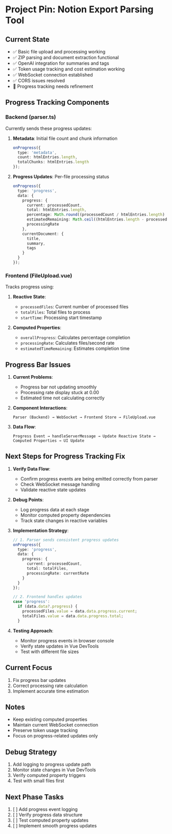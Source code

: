 # Project Pin: Notion Export Parsing Tool

## Current State
- ✅ Basic file upload and processing working
- ✅ ZIP parsing and document extraction functional
- ✅ OpenAI integration for summaries and tags
- ✅ Token usage tracking and cost estimation working
- ✅ WebSocket connection established
- ✅ CORS issues resolved
- 🔄 Progress tracking needs refinement

## Progress Tracking Components

### Backend (parser.ts)
Currently sends these progress updates:
1. **Metadata**: Initial file count and chunk information
   ```typescript
   onProgress({
     type: 'metadata',
     count: htmlEntries.length,
     totalChunks: htmlEntries.length
   });
   ```

2. **Progress Updates**: Per-file processing status
   ```typescript
   onProgress({
     type: 'progress',
     data: {
       progress: {
         current: processedCount,
         total: htmlEntries.length,
         percentage: Math.round((processedCount / htmlEntries.length) * 100),
         estimatedRemaining: Math.ceil((htmlEntries.length - processedCount) / parseFloat(processingRate)),
         processingRate
       },
       currentDocument: {
         title,
         summary,
         tags
       }
     }
   });
   ```

### Frontend (FileUpload.vue)
Tracks progress using:
1. **Reactive State**:
   - `processedFiles`: Current number of processed files
   - `totalFiles`: Total files to process
   - `startTime`: Processing start timestamp

2. **Computed Properties**:
   - `overallProgress`: Calculates percentage completion
   - `processingRate`: Calculates files/second rate
   - `estimatedTimeRemaining`: Estimates completion time

## Progress Bar Issues
1. **Current Problems**:
   - Progress bar not updating smoothly
   - Processing rate display stuck at 0.00
   - Estimated time not calculating correctly

2. **Component Interactions**:
   ```
   Parser (Backend) → WebSocket → Frontend Store → FileUpload.vue
   ```

3. **Data Flow**:
   ```
   Progress Event → handleServerMessage → Update Reactive State → Computed Properties → UI Update
   ```

## Next Steps for Progress Tracking Fix

1. **Verify Data Flow**:
   - Confirm progress events are being emitted correctly from parser
   - Check WebSocket message handling
   - Validate reactive state updates

2. **Debug Points**:
   - Log progress data at each stage
   - Monitor computed property dependencies
   - Track state changes in reactive variables

3. **Implementation Strategy**:
   ```typescript
   // 1. Parser sends consistent progress updates
   onProgress({
     type: 'progress',
     data: {
       progress: {
         current: processedCount,
         total: totalFiles,
         processingRate: currentRate
       }
     }
   });

   // 2. Frontend handles updates
   case 'progress':
     if (data.data?.progress) {
       processedFiles.value = data.data.progress.current;
       totalFiles.value = data.data.progress.total;
     }
   ```

4. **Testing Approach**:
   - Monitor progress events in browser console
   - Verify state updates in Vue DevTools
   - Test with different file sizes

## Current Focus
1. Fix progress bar updates
2. Correct processing rate calculation
3. Implement accurate time estimation

## Notes
- Keep existing computed properties
- Maintain current WebSocket connection
- Preserve token usage tracking
- Focus on progress-related updates only

## Debug Strategy
1. Add logging to progress update path
2. Monitor state changes in Vue DevTools
3. Verify computed property triggers
4. Test with small files first

## Next Phase Tasks
1. [ ] Add progress event logging
2. [ ] Verify progress data structure
3. [ ] Test computed property updates
4. [ ] Implement smooth progress updates
